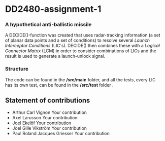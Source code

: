 # DD2480-assignment-1

### A hypothetical anti-ballistic missile
A DECIDE()-function was created that uses radar-tracking information (a set of planar data points and a set of conditions) to resolve several _Launch Interceptor Conditions_ (LIC's). DECIDE() then combines these with a _Logical Connector Matrix_ (LCM) in order to consider combinations of LICs and the result is used to generate a launch-unlock signal.   

### Structure
The code can be found in the __/src/main__ folder, and all the tests, every LIC has its own test, can be found in the __/src/test__ folder .

## Statement of contributions
* Arthur Carl Vignon
Your contribution
* Axel Larusson
Your contribution
* Joel Ekelöf
Your contribution
* Joel Gille Vikström
Your contribution
* Paul Roland Jacques Griesser
Your contribution
